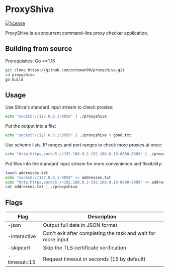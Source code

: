 # ProxyShiva
[![license](https://img.shields.io/github/license/octoman90/proxyshiva)](https://github.com/octoman90/proxyshiva/blob/master/LICENSE)

ProxyShiva is a concurrent command-line proxy checker application.

## Building from source
Prerequisites: Go >=1.15
```bash
git clone https://github.com/octoman90/proxyshiva.git
cd proxyshiva
go build
```

## Usage
Use Shiva's standard input stream to check proxies:
```bash
echo "socks5://127.0.0.1:9050" | ./proxyshiva
```

Put the output into a file:
```bash
echo "socks5://127.0.0.1:9050" | ./proxyshiva > good.txt
```

Use scheme lists, IP ranges and port ranges to check more proxies at once:
```bash
echo "http,https,socks5://192.168.0.2-192.168.0.10:8080-8089" | ./proxyshiva
```

Put files into the standard input stream for more convenience and flexibility:
```bash
touch addresses.txt
echo "socks5://127.0.0.1:9050" >> addresses.txt
echo "http,https,socks5://192.168.0.2-192.168.0.10:8080-8089" >> addresses.txt
cat addresses.txt | ./proxyshiva
```

## Flags

| Flag         | Description                                                  |
| ------------ | ------------------------------------------------------------ |
| -json        | Output full data in JSON format                              |
| -interactive | Don't exit after completing the task and wait for more input |
| -skipcert    | Skip the TLS certificate verification                        |
| -timeout=15  | Request timeout in seconds (15 by default)                   |
